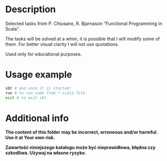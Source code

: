 # Description

Selected tasks from P. Chiusano, R. Bjarnason "Functional Programming in Scala".

The tasks will be solved at a whim, it is possible that I will modify some of them.
For better visual clarity I will not use quotations.

Used only for educational purposes.

# Usage example

```bash
sbt # and once it is started:
run # to run code from *.scala file
exit # to exit sbt
```

# Additional info

**The content of this folder may be incorrect, erroneous and/or harmful. Use it at Your own risk.**

**Zawartość niniejszego katalogu może być nieprawidłowa, błędna czy szkodliwa. Używaj na własne ryzyko.**
